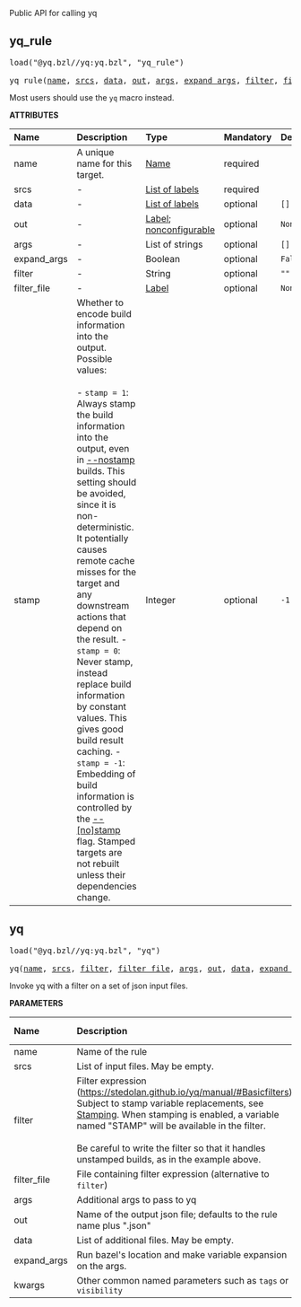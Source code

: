 <!-- Generated with Stardoc: http://skydoc.bazel.build -->

Public API for calling yq

<a id="yq_rule"></a>

## yq_rule

<pre>
load("@yq.bzl//yq:yq.bzl", "yq_rule")

yq_rule(<a href="#yq_rule-name">name</a>, <a href="#yq_rule-srcs">srcs</a>, <a href="#yq_rule-data">data</a>, <a href="#yq_rule-out">out</a>, <a href="#yq_rule-args">args</a>, <a href="#yq_rule-expand_args">expand_args</a>, <a href="#yq_rule-filter">filter</a>, <a href="#yq_rule-filter_file">filter_file</a>, <a href="#yq_rule-stamp">stamp</a>)
</pre>

Most users should use the `yq` macro instead.

**ATTRIBUTES**


| Name  | Description | Type | Mandatory | Default |
| :------------- | :------------- | :------------- | :------------- | :------------- |
| <a id="yq_rule-name"></a>name |  A unique name for this target.   | <a href="https://bazel.build/concepts/labels#target-names">Name</a> | required |  |
| <a id="yq_rule-srcs"></a>srcs |  -   | <a href="https://bazel.build/concepts/labels">List of labels</a> | required |  |
| <a id="yq_rule-data"></a>data |  -   | <a href="https://bazel.build/concepts/labels">List of labels</a> | optional |  `[]`  |
| <a id="yq_rule-out"></a>out |  -   | <a href="https://bazel.build/concepts/labels">Label</a>; <a href="https://bazel.build/reference/be/common-definitions#configurable-attributes">nonconfigurable</a> | optional |  `None`  |
| <a id="yq_rule-args"></a>args |  -   | List of strings | optional |  `[]`  |
| <a id="yq_rule-expand_args"></a>expand_args |  -   | Boolean | optional |  `False`  |
| <a id="yq_rule-filter"></a>filter |  -   | String | optional |  `""`  |
| <a id="yq_rule-filter_file"></a>filter_file |  -   | <a href="https://bazel.build/concepts/labels">Label</a> | optional |  `None`  |
| <a id="yq_rule-stamp"></a>stamp |  Whether to encode build information into the output. Possible values:<br><br>- `stamp = 1`: Always stamp the build information into the output, even in     [--nostamp](https://docs.bazel.build/versions/main/user-manual.html#flag--stamp) builds.     This setting should be avoided, since it is non-deterministic.     It potentially causes remote cache misses for the target and     any downstream actions that depend on the result. - `stamp = 0`: Never stamp, instead replace build information by constant values.     This gives good build result caching. - `stamp = -1`: Embedding of build information is controlled by the     [--[no]stamp](https://docs.bazel.build/versions/main/user-manual.html#flag--stamp) flag.     Stamped targets are not rebuilt unless their dependencies change.   | Integer | optional |  `-1`  |


<a id="yq"></a>

## yq

<pre>
load("@yq.bzl//yq:yq.bzl", "yq")

yq(<a href="#yq-name">name</a>, <a href="#yq-srcs">srcs</a>, <a href="#yq-filter">filter</a>, <a href="#yq-filter_file">filter_file</a>, <a href="#yq-args">args</a>, <a href="#yq-out">out</a>, <a href="#yq-data">data</a>, <a href="#yq-expand_args">expand_args</a>, <a href="#yq-kwargs">**kwargs</a>)
</pre>

Invoke yq with a filter on a set of json input files.

**PARAMETERS**


| Name  | Description | Default Value |
| :------------- | :------------- | :------------- |
| <a id="yq-name"></a>name |  Name of the rule   |  none |
| <a id="yq-srcs"></a>srcs |  List of input files. May be empty.   |  none |
| <a id="yq-filter"></a>filter |  Filter expression (https://stedolan.github.io/yq/manual/#Basicfilters). Subject to stamp variable replacements, see [Stamping](./stamping.md). When stamping is enabled, a variable named "STAMP" will be available in the filter.<br><br>Be careful to write the filter so that it handles unstamped builds, as in the example above.   |  `None` |
| <a id="yq-filter_file"></a>filter_file |  File containing filter expression (alternative to `filter`)   |  `None` |
| <a id="yq-args"></a>args |  Additional args to pass to yq   |  `[]` |
| <a id="yq-out"></a>out |  Name of the output json file; defaults to the rule name plus ".json"   |  `None` |
| <a id="yq-data"></a>data |  List of additional files. May be empty.   |  `[]` |
| <a id="yq-expand_args"></a>expand_args |  Run bazel's location and make variable expansion on the args.   |  `False` |
| <a id="yq-kwargs"></a>kwargs |  Other common named parameters such as `tags` or `visibility`   |  none |


